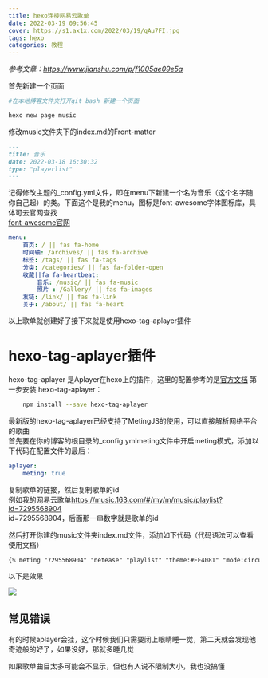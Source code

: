 ```yaml
---
title: hexo连接网易云歌单
date: 2022-03-19 09:56:45
cover: https://s1.ax1x.com/2022/03/19/qAu7FI.jpg
tags: hexo
categories: 教程
---
```

*参考文章：<https://www.jianshu.com/p/f1005ae09e5a>*

首先新建一个页面

```bash
#在本地博客文件夹打开git bash 新建一个页面

hexo new page music
```

修改music文件夹下的index.md的Front-matter

```markdown
---
title: 音乐
date: 2022-03-18 16:30:32
type: "playerlist"
---
```

记得修改主题的_config.yml文件，即在menu下新建一个名为音乐（这个名字随你自己起）的类。下面这个是我的menu，图标是font-awesome字体图标库，具体可去官网查找  
[font-awesome官网](https://fontawesome.com/icons)

```yaml
menu:
    首页: / || fas fa-home
    时间轴: /archives/ || fas fa-archive
    标签: /tags/ || fas fa-tags
    分类: /categories/ || fas fa-folder-open
    收藏||fa fa-heartbeat:
        音乐: /music/ || fas fa-music
        照片 : /Gallery/ || fas fa-images
    友链: /link/ || fas fa-link
    关于: /about/ || fas fa-heart
```

以上歌单就创建好了接下来就是使用hexo-tag-aplayer插件

# hexo-tag-aplayer插件

hexo-tag-aplayer 是Aplayer在hexo上的插件，这里的配置参考的是[官方文档](https://github.com/MoePlayer/hexo-tag-aplayer/blob/master/docs/README-zh_cn.md)
第一步安装 hexo-tag-aplayer：

```bash
    npm install --save hexo-tag-aplayer
```

最新版的hexo-tag-aplayer已经支持了MetingJS的使用，可以直接解析网络平台的歌曲  
首先要在你的博客的根目录的_config.ymlmeting文件中开启meting模式，添加以下代码在配置文件的最后：

```yaml
aplayer:
    meting: true
```

复制歌单的链接，然后复制歌单的id  
例如我的网易云歌单<https://music.163.com/#/my/m/music/playlist?id=7295568904>  
id=7295568904，后面那一串数字就是歌单的id

然后打开你建的music文件夹index.md文件，添加如下代码（代码语法可以查看使用文档）  

```markdown
{% meting "7295568904" "netease" "playlist" "theme:#FF4081" "mode:circulation" "mutex:true" "listmaxheight:340px" "preload:auto" %}
```

以下是效果  

![](https://s1.ax1x.com/2022/03/19/qAuAZd.png)  

## 常见错误  

有的时候aplayer会挂，这个时候我们只需要闭上眼睛睡一觉，第二天就会发现他奇迹般的好了，如果没好，那就多睡几觉  

如果歌单曲目太多可能会不显示，但也有人说不限制大小，我也没搞懂
